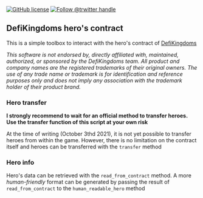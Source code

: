 [![GitHub license](https://img.shields.io/github/license/0rtis/dfk.svg?style=flat-square)](https://github.com/0rtis/dfk/blob/master/LICENSE)
[![Follow @trwitter handle](https://img.shields.io/twitter/follow/0rtis.svg?style=flat-square)](https://twitter.com/intent/follow?screen_name=ortis95) 


## DefiKingdoms hero's contract

This is a simple toolbox to interact with the hero's contract of [DefiKingdoms](https://defikingdoms.com/)

*This software is not endorsed by, directly affiliated with, maintained, authorized, or sponsored by the DefiKingdoms team.
All product and company names are the registered trademarks of their original owners.
The use of any trade name or trademark is for identification and reference purposes only and does not imply any association with the trademark holder of their product brand.*

### Hero transfer
**I strongly recommend to wait for an official method to transfer heroes. Use the transfer function of this script at your own risk**

At the time of writing (October 3thd 2021), it is not yet possible to transfer heroes from within the game.
However, there is no limitation on the contract itself and heroes can be transferred with the `transfer` method

### Hero info
Hero's data can be retrieved with the `read_from_contract` method. A more *human-friendly* format can be generated 
by passing the result of `read_from_contract` to the `human_readable_hero` method